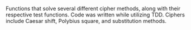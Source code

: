 Functions that solve several different cipher methods, along with their respective test functions. 
Code was written while utilizing TDD.
Ciphers include Caesar shift, Polybius square, and substitution methods.
